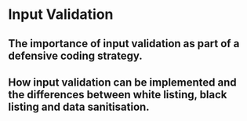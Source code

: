 # Input Validation

## The importance of input validation as part of a defensive coding strategy.

## How input validation can be implemented and the differences between white listing, black listing and data sanitisation.